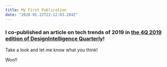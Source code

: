 ```yaml
---
title: My First Publication
date: "2020-01-22T22:12:03.284Z"
---
```


### I co-published an article on tech trends of 2019 in [the 4Q 2019 edition of DesignIntelligence Quarterly](https://www.di-publications.com/di-quarterly/q4-2019/)! <br>

Take a look and let me know what you think!

Woo!!
